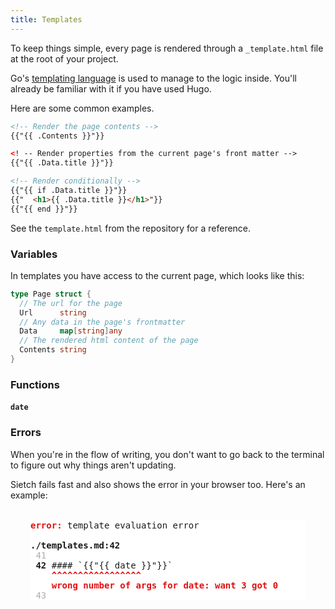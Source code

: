 ```yaml
---
title: Templates
---
```


To keep things simple, every page is rendered through a `_template.html` file at the root of your project.

Go's [templating language](https://pkg.go.dev/text/template) is used to manage to the logic inside. You'll already be familiar with it if you have used Hugo.

Here are some common examples.

```html
<!-- Render the page contents -->
{{"{{ .Contents }}"}}

<! -- Render properties from the current page's front matter -->
{{"{{ .Data.title }}"}}

<!-- Render conditionally -->
{{"{{ if .Data.title }}"}}
{{"  <h1>{{ .Data.title }}</h1>"}}
{{"{{ end }}"}}
```

See the `template.html` from the repository for a reference.

### Variables
In templates you have access to the current page, which looks like this:

```go
type Page struct {
  // The url for the page
  Url      string
  // Any data in the page's frontmatter
  Data     map[string]any
  // The rendered html content of the page
  Contents string
}
```

### Functions

#### `date`

### Errors
When you're in the flow of writing, you don't want to go back to the terminal to figure out why things aren't updating.

Sietch fails fast and also shows the error in your browser too. Here's an example:

<pre style="background: white; overflow-x: auto;font-family: Consolas,Menlo,Monaco,monospace;margin: 32px;border: 0;"><span style="color: #e41010; font-weight: bold">error:</span> template evaluation error

<span style="font-weight: bold">./templates.md:42</span>
<span style="color: #adadad"> 41</span> 
<span style="font-weight: bold"> 42</span> #### `{{"{{ date }}"}}`
    <span style="color: #e41010; font-weight: bold">^^^^^^^^^^^^^^^^^</span>
    <span style="color: #e41010; font-weight: bold">wrong number of args for date: want 3 got 0</span>
<span style="color: #adadad"> 43</span> 
</pre>
